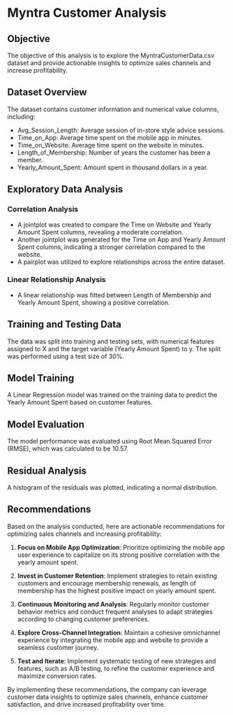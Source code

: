 # Myntra Customer Analysis

## Objective

The objective of this analysis is to explore the MyntraCustomerData.csv dataset and provide actionable insights to optimize sales channels and increase profitability.

## Dataset Overview

The dataset contains customer information and numerical value columns, including:

- Avg_Session_Length: Average session of in-store style advice sessions.
- Time_on_App: Average time spent on the mobile app in minutes.
- Time_on_Website: Average time spent on the website in minutes.
- Length_of_Membership: Number of years the customer has been a member.
- Yearly_Amount_Spent: Amount spent in thousand dollars in a year.

## Exploratory Data Analysis

### Correlation Analysis

- A jointplot was created to compare the Time on Website and Yearly Amount Spent columns, revealing a moderate correlation.
- Another jointplot was generated for the Time on App and Yearly Amount Spent columns, indicating a stronger correlation compared to the website.
- A pairplot was utilized to explore relationships across the entire dataset.

### Linear Relationship Analysis

- A linear relationship was fitted between Length of Membership and Yearly Amount Spent, showing a positive correlation.

## Training and Testing Data

The data was split into training and testing sets, with numerical features assigned to X and the target variable (Yearly Amount Spent) to y. The split was performed using a test size of 30%.

## Model Training

A Linear Regression model was trained on the training data to predict the Yearly Amount Spent based on customer features.

## Model Evaluation

The model performance was evaluated using Root Mean Squared Error (RMSE), which was calculated to be 10.57.

## Residual Analysis

A histogram of the residuals was plotted, indicating a normal distribution.

## Recommendations

Based on the analysis conducted, here are actionable recommendations for optimizing sales channels and increasing profitability:

1. **Focus on Mobile App Optimization**: Prioritize optimizing the mobile app user experience to capitalize on its strong positive correlation with the yearly amount spent.

2. **Invest in Customer Retention**: Implement strategies to retain existing customers and encourage membership renewals, as length of membership has the highest positive impact on yearly amount spent.

3. **Continuous Monitoring and Analysis**: Regularly monitor customer behavior metrics and conduct frequent analyses to adapt strategies according to changing customer preferences.

4. **Explore Cross-Channel Integration**: Maintain a cohesive omnichannel experience by integrating the mobile app and website to provide a seamless customer journey.

5. **Test and Iterate**: Implement systematic testing of new strategies and features, such as A/B testing, to refine the customer experience and maximize conversion rates.

By implementing these recommendations, the company can leverage customer data insights to optimize sales channels, enhance customer satisfaction, and drive increased profitability over time.